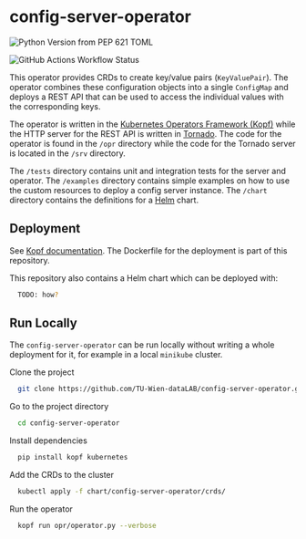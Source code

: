 
# config-server-operator

![Python Version from PEP 621 TOML](https://img.shields.io/python/required-version-toml?tomlFilePath=https%3A%2F%2Fraw.githubusercontent.com%2FTU-Wien-dataLAB%2Fconfig-server-operator%2Fmain%2Fpyproject.toml)

![GitHub Actions Workflow Status](https://img.shields.io/github/actions/workflow/status/TU-Wien-dataLAB/config-server-operator/ci.yml?label=CI)


This operator provides CRDs to create key/value pairs (`KeyValuePair`). The operator combines these configuration objects into a single `ConfigMap` and deploys a REST API that can be used to access the individual values with the corresponding keys.

The operator is written in the [Kubernetes Operators Framework (Kopf)](https://kopf.readthedocs.io/en/stable/index.html#) while the HTTP server for the REST API is written in [Tornado](https://www.tornadoweb.org/en/stable/). The code for the operator is found in the `/opr` directory while the code for the Tornado server is located in the `/srv` directory.

The `/tests` directory contains unit and integration tests for the server and operator. The `/examples` directory contains simple examples on how to use the custom resources to deploy a config server instance. The `/chart` directory contains the definitions for a [Helm](https://helm.sh/) chart.

## Deployment

See [Kopf documentation](https://kopf.readthedocs.io/en/stable/deployment/). The Dockerfile for the deployment is part of this repository.

This repository also contains a Helm chart which can be deployed with:

```bash
  TODO: how?
```

## Run Locally

The `config-server-operator` can be run locally without writing a whole deployment for it, for example in a local `minikube` cluster.

Clone the project

```bash
  git clone https://github.com/TU-Wien-dataLAB/config-server-operator.git
```

Go to the project directory

```bash
  cd config-server-operator
```

Install dependencies

```bash
  pip install kopf kubernetes
```

Add the CRDs to the cluster

```bash
  kubectl apply -f chart/config-server-operator/crds/
```

Run the operator

```bash
  kopf run opr/operator.py --verbose
```

